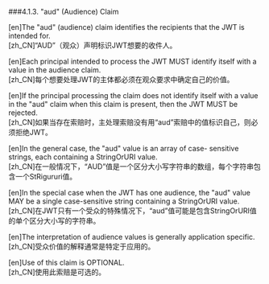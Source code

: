 ###4.1.3. "aud" (Audience) Claim  

[en]The "aud" (audience) claim identifies the recipients that the JWT is intended for.  
[zh_CN]“AUD”（观众）声明标识JWT想要的收件人。  
  

[en]Each principal intended to process the JWT MUST identify itself with a value in the audience claim.  
[zh_CN]每个想要处理JWT的主体都必须在观众要求中确定自己的价值。  
  

[en]If the principal processing the claim does not identify itself with a value in the "aud" claim when this claim is present, then the JWT MUST be rejected.  
[zh_CN]如果当存在索赔时，主处理索赔没有用“aud”索赔中的值标识自己，则必须拒绝JWT。  
  

[en]In the general case, the "aud" value is an array of case- sensitive strings, each containing a StringOrURI value.  
[zh_CN]在一般情况下，“AUD”值是一个区分大小写字符串的数组，每个字符串包含一个StRigururi值。  
  

[en]In the special case when the JWT has one audience, the "aud" value MAY be a single case-sensitive string containing a StringOrURI value.  
[zh_CN]在JWT只有一个受众的特殊情况下，“aud”值可能是包含StringOrURI值的单个区分大小写的字符串。  
  

[en]The interpretation of audience values is generally application specific.  
[zh_CN]受众价值的解释通常是特定于应用的。  
  

[en]Use of this claim is OPTIONAL.  
[zh_CN]使用此索赔是可选的。  
  



